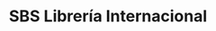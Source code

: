 ---
title: "SBS Librería Internacional"
url: /san-isidro/sbs-libreria-internacional/
shop: Bücher
---